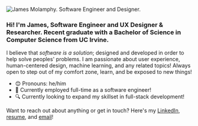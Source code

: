 ![James Molamphy. Software Engineer and Designer.](https://user-images.githubusercontent.com/50123009/162666168-bf57bfdd-7155-4486-beef-785ee6ba633e.png)

### Hi! I'm James, Software Engineer and UX Designer & Researcher. Recent graduate with a Bachelor of Science in Computer Science from UC Irvine.

I believe that *software is a solution*; designed and developed in order to help solve peoples' problems. I am passionate about user experience, human-centered design, machine learning, and any related topics! Always open to step out of my comfort zone, learn, and be exposed to new things!

- :blush: Pronouns: he/him
- :briefcase: Currently employed full-time as a software engineer!
- :mag: Currently looking to expand my skillset in full-stack development!

Want to reach out about anything or get in touch? Here's my [LinkedIn](https://www.linkedin.com/in/james-molamphy/), [resume](https://github.com/jmolamph/jmolamph/blob/main/resume_james_molamphy.pdf), and [email](jmolamph@uci.edu/)!
